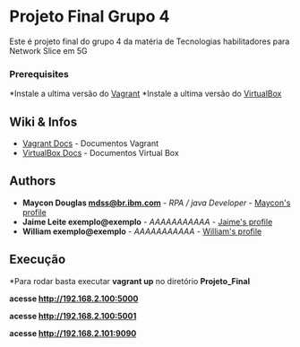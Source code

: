 

# Projeto Final Grupo 4
Este é projeto final do grupo 4 da matéria de Tecnologias habilitadores para Network Slice em 5G

### Prerequisites

*Instale a ultima versão do [Vagrant](https://www.vagrantup.com/)
*Instale a ultima versão do [VirtualBox](https://www.virtualbox.org/)

## Wiki & Infos

* [Vagrant Docs](https://www.vagrantup.com/docs/index.html) - Documentos Vagrant
* [VirtualBox Docs](https://www.virtualbox.org/wiki/Documentation) - Documentos Virtual Box

## Authors

* **Maycon Douglas mdss@br.ibm.com** - *RPA / java Developer* - [Maycon's profile](https://www.linkedin.com/in/maycondss/)
* **Jaime Leite exemplo@exemplo** - *AAAAAAAAAAA* - [Jaime's profile](#)
* **William  exemplo@exemplo** - *AAAAAAAAAAA* - [William's profile](#)

## Execução
*Para rodar basta executar **vagrant up** no diretório **Projeto_Final**

**acesse http://192.168.2.100:5000**

**acesse http://192.168.2.100:5001**

**acesse http://192.168.2.101:9090**

